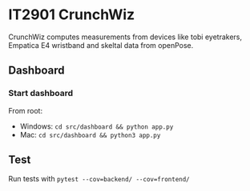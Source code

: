 # IT2901 CrunchWiz

CrunchWiz computes measurements from devices like tobi eyetrakers, Empatica E4 wristband and skeltal data from openPose.

## Dashboard

### Start dashboard

From root:

- Windows: `cd src/dashboard && python app.py`
- Mac: `cd src/dashboard && python3 app.py`

## Test
Run tests with `pytest --cov=backend/ --cov=frontend/` 
